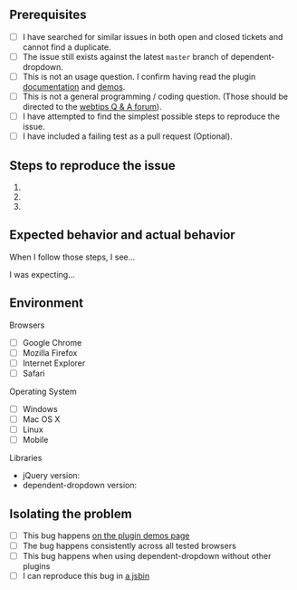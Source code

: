 ## Prerequisites

- [ ] I have searched for similar issues in both open and closed tickets and cannot find a duplicate.
- [ ] The issue still exists against the latest `master` branch of dependent-dropdown.
- [ ] This is not an usage question. I confirm having read the plugin [documentation](http://plugins.krajee.com/dependent-dropdown) and [demos](http://plugins.krajee.com/dependent-dropdown/demo).
- [ ] This is not a general programming / coding question. (Those should be directed to the [webtips Q & A forum](http://webtips.krajee.com/questions)).
- [ ] I have attempted to find the simplest possible steps to reproduce the issue.
- [ ] I have included a failing test as a pull request (Optional).

## Steps to reproduce the issue

1.
2.
3.

## Expected behavior and actual behavior

When I follow those steps, I see...

I was expecting...

## Environment

Browsers

- [ ] Google Chrome
- [ ] Mozilla Firefox
- [ ] Internet Explorer
- [ ] Safari

Operating System

- [ ] Windows
- [ ] Mac OS X
- [ ] Linux
- [ ] Mobile

Libraries

- jQuery version:
- dependent-dropdown version:

## Isolating the problem

- [ ] This bug happens [on the plugin demos page](http://plugins.krajee.com/dependent-dropdown/demo)
- [ ] The bug happens consistently across all tested browsers
- [ ] This bug happens when using dependent-dropdown without other plugins
- [ ] I can reproduce this bug in [a jsbin](https://jsbin.com/)
